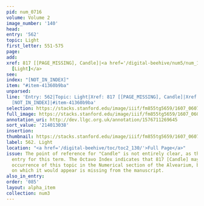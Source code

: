 ```yaml
---
pid: num_0716
volume: Volume 2
image_number: '140'
head:
entry: '562'
topic: Light
first_letter: 551-575
page:
add:
xref: 817 [[PAGE_MISSING], Candle]|<a href='/digital-beehive/num5/num_1370/'>1024
  [Light]</a>
see:
index: "[NOT_IN_INDEX]"
item: "#item-41360b9ba"
unparsed:
line: 'Entry: 562|Topic: Light|Xref: 817 [[PAGE_MISSING], Candle]|Xref: 1024 [Light]|Index:
  [NOT_IN_INDEX]|#item-41360b9ba'
selection: https://stacks.stanford.edu/image/iiif/fm855tg5659/1607_0607/878,3038,2818,998/full/0/default.jpg
full_image: https://stacks.stanford.edu/image/iiif/fm855tg5659/1607_0607/full/full/0/default.jpg
annotation_uri: http://dev.llgc.org.uk/annotation/1576711269645
sort_value: '214013038'
insertion:
thumbnail: https://stacks.stanford.edu/image/iiif/fm855tg5659/1607_0607/878,3038,600,180/250,/0/default.jpg
label: 562. Light
location: "<a href='/digital-beehive/toc/toc2_130/'>Full Page</a>"
issue: The point of reference for "Candle" is not entirely clear, as there is no alphabetical
  entry for this term. The Octavo Index indicates that 817 [Candle] may be the earliest
  occurrence of this topic in the Numerical section of the Alvearium, but the page
  on which it would appear is missing from the manuscript.
also_in_entry:
order: '085'
layout: alpha_item
collection: num3
---
```

